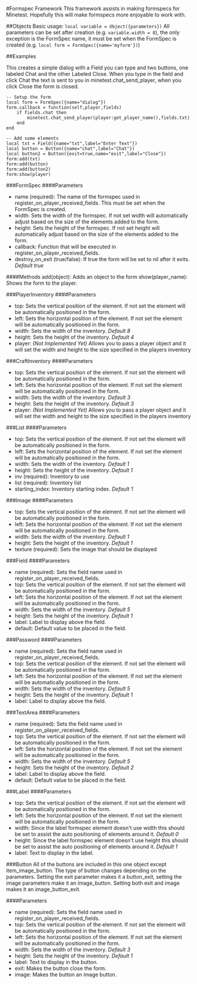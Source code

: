 #Formspec Framework
This framework assists in making formspecs for Minetest. Hopefully this will make formspecs more enjoyable to work with.

##Objects
Basic usage: `local variable = Object({parameters})`
All parameters can be set after creation (e.g. `variable.width = 8`), the only exception is the FormSpec name, it must be set when the
FormSpec is created (e.g. `local form = FormSpec({name='myform'})`)

##Examples

This creates a simple dialog with a Field you can type and two buttons, one labeled Chat and the other Labeled Close. When you type in the
field and click Chat the text is sent to you in minetest.chat_send_player, when you click Close the form is closed.
```
-- Setup the form
local form = FormSpec({name="dialog"})
form.callback = function(self,player,fields)
	if fields.chat then
		minetest.chat_send_player(player:get_player_name(),fields.txt)
	end
end

-- Add some elements
local txt = Field({name="txt",label="Enter Text"})
local button = Button({name="chat",label="Chat"})
local button2 = Button({exit=true,name="exit",label="Close"})
form:add(txt)
form:add(button)
form:add(button2)
form:show(player)
```

###FormSpec
####Parameters
- name (required): The name of the formspec used in register_on_player_received_fields. This must be set when the FormSpec is created.
- width: Sets the width of the formspec. If not set width will automatically adjust based on the size of the elements added to the form.
- height: Sets the height of the formspec. If not set height will automatically adjust based on the size of the elements added to the form.
- callback: Function that will be executed in register_on_player_received_fields.
- destroy_on_exit (true/false): If true the form will be set to nil after it exits. *Default true*

####Methods
add(object): Adds an object to the form
show(player_name): Shows the form to the player.

###PlayerInventory
####Parameters
- top: Sets the vertical position of the element. If not set the element will be automatically positioned in the form.
- left: Sets the horizontal position of the element. If not set the element will be automatically positioned in the form.
- width: Sets the width of the inventory. *Default 8*
- height: Sets the height of the inventory. *Default 4*
- player: *(Not Implemented Yet)* Allows you to pass a player object and it will set the width and height to the size specified in the players inventory

###CraftInventory
####Parameters
- top: Sets the vertical position of the element. If not set the element will be automatically positioned in the form.
- left: Sets the horizontal position of the element. If not set the element will be automatically positioned in the form.
- width: Sets the width of the inventory. *Default 3*
- height: Sets the height of the inventory. *Default 3*
- player: *(Not Implemented Yet)* Allows you to pass a player object and it will set the width and height to the size specified in the players inventory

###List
####Parameters
- top: Sets the vertical position of the element. If not set the element will be automatically positioned in the form.
- left: Sets the horizontal position of the element. If not set the element will be automatically positioned in the form.
- width: Sets the width of the inventory. *Default 1*
- height: Sets the height of the inventory. *Default 1*
- inv (required): Inventory to use
- list (required): Inventory list
- starting_index: Inventory starting index. *Default 1*

###Image
####Parameters
- top: Sets the vertical position of the element. If not set the element will be automatically positioned in the form.
- left: Sets the horizontal position of the element. If not set the element will be automatically positioned in the form.
- width: Sets the width of the inventory. *Default 1*
- height: Sets the height of the inventory. *Default 1*
- texture (required): Sets the image that should be displayed

###Field
####Parameters
- name (required): Sets the field name used in register_on_player_received_fields.
- top: Sets the vertical position of the element. If not set the element will be automatically positioned in the form.
- left: Sets the horizontal position of the element. If not set the element will be automatically positioned in the form.
- width: Sets the width of the inventory. *Default 5*
- height: Sets the height of the inventory. *Default 1*
- label: Label to display above the field.
- default: Default value to be placed in the field.

###Password
####Parameters
- name (required): Sets the field name used in register_on_player_received_fields.
- top: Sets the vertical position of the element. If not set the element will be automatically positioned in the form.
- left: Sets the horizontal position of the element. If not set the element will be automatically positioned in the form.
- width: Sets the width of the inventory. *Default 5*
- height: Sets the height of the inventory. *Default 1*
- label: Label to display above the field.

###TextArea
####Parameters
- name (required): Sets the field name used in register_on_player_received_fields.
- top: Sets the vertical position of the element. If not set the element will be automatically positioned in the form.
- left: Sets the horizontal position of the element. If not set the element will be automatically positioned in the form.
- width: Sets the width of the inventory. *Default 5*
- height: Sets the height of the inventory. *Default 2*
- label: Label to display above the field.
- default: Default value to be placed in the field.

###Label
####Parameters
- top: Sets the vertical position of the element. If not set the element will be automatically positioned in the form.
- left: Sets the horizontal position of the element. If not set the element will be automatically positioned in the form.
- width: Since the label formspec element doesn't use width this should be set to assist the auto positioning of elements around it. *Default 0*
- height: Since the label formspec element doesn't use height this should be set to assist the auto positioning of elements around it. *Default 1*
- label: Text to display in the label.

###Button
All of the buttons are included in this one object except item_image_button. The type of button changes depending on the parameters. Setting the exit parameter makes it
a button_exit, setting the image parameters make it an image_button. Setting both exit and image makes it an image_button_exit.

####Parameters
- name (required): Sets the field name used in register_on_player_received_fields.
- top: Sets the vertical position of the element. If not set the element will be automatically positioned in the form.
- left: Sets the horizontal position of the element. If not set the element will be automatically positioned in the form.
- width: Sets the width of the inventory. *Default 3*
- height: Sets the height of the inventory. *Default 1*
- label: Text to display in the button.
- exit: Makes the button close the form.
- image: Makes the button an image button.





